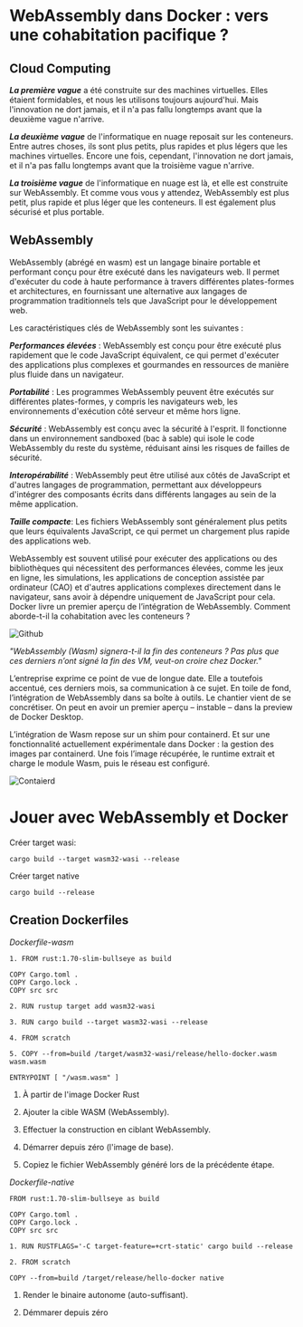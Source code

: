# WebAssembly dans Docker : vers une cohabitation pacifique ?

## Cloud Computing

**_La première vague_** a été construite sur des machines virtuelles. Elles étaient formidables, et nous les utilisons toujours aujourd'hui. Mais l'innovation ne dort jamais, et il n'a pas fallu longtemps avant que la deuxième vague n'arrive.

**_La deuxième vague_** de l'informatique en nuage reposait sur les conteneurs. Entre autres choses, ils sont plus petits, plus rapides et plus légers que les machines virtuelles. Encore une fois, cependant, l'innovation ne dort jamais, et il n'a pas fallu longtemps avant que la troisième vague n'arrive.

**_La troisième vague_** de l'informatique en nuage est là, et elle est construite sur WebAssembly. Et comme vous vous y attendez, WebAssembly est plus petit, plus rapide et plus léger que les conteneurs. Il est également plus sécurisé et plus portable.

## WebAssembly

WebAssembly (abrégé en wasm) est un langage binaire portable et performant conçu pour être exécuté dans les navigateurs web. Il permet d'exécuter du code à haute performance à travers différentes plates-formes et architectures, en fournissant une alternative aux langages de programmation traditionnels tels que JavaScript pour le développement web.

Les caractéristiques clés de WebAssembly sont les suivantes :

**_Performances élevées_** : WebAssembly est conçu pour être exécuté plus rapidement que le code JavaScript équivalent, ce qui permet d'exécuter des applications plus complexes et gourmandes en ressources de manière plus fluide dans un navigateur.

**_Portabilité_** : Les programmes WebAssembly peuvent être exécutés sur différentes plates-formes, y compris les navigateurs web, les environnements d'exécution côté serveur et même hors ligne.

**_Sécurité_** : WebAssembly est conçu avec la sécurité à l'esprit. Il fonctionne dans un environnement sandboxed (bac à sable) qui isole le code WebAssembly du reste du système, réduisant ainsi les risques de failles de sécurité.

**_Interopérabilité_** : WebAssembly peut être utilisé aux côtés de JavaScript et d'autres langages de programmation, permettant aux développeurs d'intégrer des composants écrits dans différents langages au sein de la même application.

**_Taille compacte_**: Les fichiers WebAssembly sont généralement plus petits que leurs équivalents JavaScript, ce qui permet un chargement plus rapide des applications web.

WebAssembly est souvent utilisé pour exécuter des applications ou des bibliothèques qui nécessitent des performances élevées, comme les jeux en ligne, les simulations, les applications de conception assistée par ordinateur (CAO) et d'autres applications complexes directement dans le navigateur, sans avoir à dépendre uniquement de JavaScript pour cela.
Docker livre un premier aperçu de l’intégration de WebAssembly. Comment aborde-t-il la cohabitation avec les conteneurs ?


![Github](https://i0.wp.com/nigelpoulton.com/wp-content/uploads/2022/11/solomon-1.png?resize=1024%2C359&ssl=1)

_"WebAssembly (Wasm) signera-t-il la fin des conteneurs ? Pas plus que ces derniers n’ont signé la fin des VM, veut-on croire chez Docker."_

L’entreprise exprime ce point de vue de longue date. Elle a toutefois accentué, ces derniers mois, sa communication à ce sujet. En toile de fond, l’intégration de WebAssembly dans sa boîte à outils.
Le chantier vient de se concrétiser. On peut en avoir un premier aperçu – instable – dans la preview de Docker Desktop.

L’intégration de Wasm repose sur un shim pour containerd. Et sur une fonctionnalité actuellement expérimentale dans Docker : la gestion des images par containerd. Une fois l’image récupérée, le runtime extrait et charge le module Wasm, puis le réseau est configuré.

![Contaierd](https://www.silicon.fr/wp-content/uploads/2022/10/Docker-Wasm-sch%C3%A9ma.jpg)

# Jouer avec WebAssembly et Docker

Créer target wasi:

`cargo build --target wasm32-wasi --release`

Créer target native

`cargo build --release`

## Creation Dockerfiles

_Dockerfile-wasm_

```
1. FROM rust:1.70-slim-bullseye as build                                    

COPY Cargo.toml .
COPY Cargo.lock .
COPY src src

2. RUN rustup target add wasm32-wasi                                        

3. RUN cargo build --target wasm32-wasi --release                           

4. FROM scratch                                                             

5. COPY --from=build /target/wasm32-wasi/release/hello-docker.wasm wasm.wasm 

ENTRYPOINT [ "/wasm.wasm" ]

```

1. À partir de l'image Docker Rust

2. Ajouter la cible WASM (WebAssembly).

3. Effectuer la construction en ciblant WebAssembly.

4. Démarrer depuis zéro (l'image de base).

5. Copiez le fichier WebAssembly généré lors de la précédente étape.

_Dockerfile-native_

```
FROM rust:1.70-slim-bullseye as build

COPY Cargo.toml .
COPY Cargo.lock .
COPY src src

1. RUN RUSTFLAGS='-C target-feature=+crt-static' cargo build --release 

2. FROM scratch                                                        

COPY --from=build /target/release/hello-docker native

```

1. Render le binaire autonome (auto-suffisant).

2. Démmarer depuis zéro